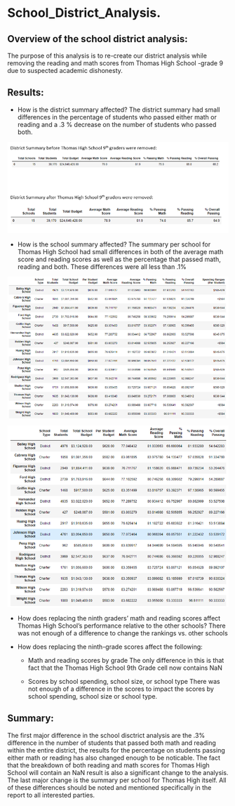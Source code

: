 # School_District_Analysis.

## Overview of the school district analysis: 

The purpose of this analysis is to re-create our district analysis while removing the reading and math scores from Thomas High School -grade 9 due to suspected academic dishonesty. 

## Results: 

  - How is the district summary affected?
        The district summary had small differences in the percentage of students who passed either math or reading and a .3 % decrease on the number          of students who passed both.
        
![!](https://github.com/ccastanette/School_District_Analysis./blob/main/Resources/District%20Summaries.png)
  
  - How is the school summary affected?
        The summary per school for Thomas High School had small differences in both of the average math score and reading scores as well as the               percentage that passed math, reading and both. These differences were all less than .1%

![!](https://github.com/ccastanette/School_District_Analysis./blob/main/Resources/Per%20School%20Summary%20Before.png)


![!](https://github.com/ccastanette/School_District_Analysis./blob/main/Resources/Per%20School%20Summary%20After.png)

  - How does replacing the ninth graders’ math and reading scores affect Thomas High School’s performance relative to the other schools?
          There was not enough of a difference to change the rankings vs. other schools
  
  - How does replacing the ninth-grade scores affect the following:
    
      - Math and reading scores by grade
          The only difference in this is that fact that the Thomas High School 9th Grade cell now contains NaN
      
      - Scores by school spending, school size, or school type
          There was not enough of a difference in the scores to impact the scores by school spending, school size or school type.

## Summary: 

  The first major difference in the school disctrict analysis are the .3% difference in the number of students that passed both math and reading within the entire district, the results for the percentage on students passing either math or reading has also changed enough to be noticable. The fact that the breakdown of both reading and math scores for Thomas High School will contain an NaN result is also a significant change to the analysis. The last major change is the summary per school for Thomas High itself. All of these differences should be noted and mentioned specifically in the report to all interested parties. 
